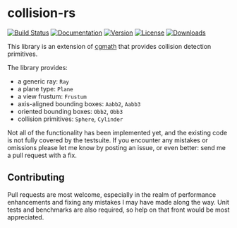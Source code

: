 # collision-rs

[![Build Status](https://travis-ci.org/kvark/collision.svg?branch=master)](https://travis-ci.org/kvark/collision-rs)
[![Documentation](https://docs.rs/collision/badge.svg)](https://docs.rs/collision)
[![Version](https://img.shields.io/crates/v/collision.svg)](https://crates.io/crates/collision)
[![License](https://img.shields.io/crates/l/collision.svg)](https://github.com/csherratt/collision-rs/blob/master/LICENSE)
[![Downloads](https://img.shields.io/crates/d/collision.svg)](https://crates.io/crates/collision)

This library is an extension of [cgmath](https://crates.io/crates/cgmath) that provides collision detection primitives.

The library provides:

- a generic ray: `Ray`
- a plane type: `Plane`
- a view frustum: `Frustum`
- axis-aligned bounding boxes: `Aabb2`, `Aabb3`
- oriented bounding boxes: `Obb2`, `Obb3`
- collision primitives: `Sphere`, `Cylinder`

Not all of the functionality has been implemented yet, and the existing code
is not fully covered by the testsuite. If you encounter any mistakes or
omissions please let me know by posting an issue, or even better: send me a
pull request with a fix.

## Contributing

Pull requests are most welcome, especially in the realm of performance
enhancements and fixing any mistakes I may have made along the way. Unit tests
and benchmarks are also required, so help on that front would be most
appreciated.
